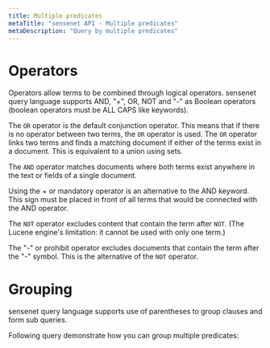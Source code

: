 ```yaml
---
title: Multiple predicates
metaTitle: "sensenet API - Multiple predicates"
metaDescription: "Query by multiple predicates"
---
```


# Operators

Operators allow terms to be combined through logical operators. sensenet query language supports AND, "+", OR, NOT and "-" as Boolean operators (boolean operators must be ALL CAPS like keywords).

The `OR` operator is the default conjunction operator. This means that if there is no operator between two terms, the `OR` operator is used. The `OR` operator links two terms and finds a matching document if either of the terms exist in a document. This is equivalent to a union using sets.

<tab category="querying" article="query-multiple-predicates" example="or" />

The `AND` operator matches documents where both terms exist anywhere in the text or fields of a single document.

<tab category="querying" article="query-multiple-predicates" example="and" />

Using the + or mandatory operator is an alternative to the AND keyword. This sign must be placed in front of all terms that would be connected with the AND operator.

<tab category="querying" article="query-multiple-predicates" example="plus" />

The `NOT` operator excludes content that contain the term after `NOT`. (The Lucene engine's limitation: it cannot be used with only one term.)

<tab category="querying" article="query-multiple-predicates" example="not" />

The "-" or prohibit operator excludes documents that contain the term after the "-" symbol. This is the alternative of the `NOT` operator.

<tab category="querying" article="query-multiple-predicates" example="minus" />

# Grouping

sensenet query language supports use of parentheses to group clauses and form sub queries.

Following query demonstrate how you can group multiple predicates:

<tab category="querying" article="query-multiple-predicates" example="grouping" />
